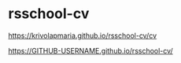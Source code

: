 # rsschool-cv

https://krivolapmaria.github.io/rsschool-cv/cv

https://GITHUB-USERNAME.github.io/rsschool-cv/
